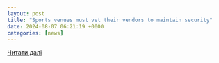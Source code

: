 ```yaml
---
layout: post
title: "Sports venues must vet their vendors to maintain security"
date: 2024-08-07 06:21:19 +0000
categories: [news]
---
```


[Читати далі](https://www.helpnetsecurity.com/2024/08/07/sporting-events-security/)
